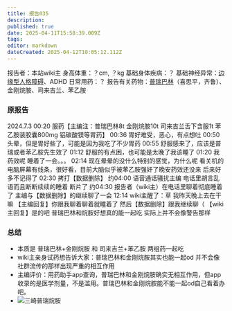 ```yaml
---
title: 报告035
description: 
published: true
date: 2025-04-11T15:58:39.009Z
tags: 
editor: markdown
dateCreated: 2025-04-12T10:05:12.112Z
---
```


报告者：本站wiki主
身高体重：？cm, ？kg
基础身体疾病：？
基础神经异常：[边缘型人格障碍](/BPD/)、ADHD
日常用药：？
报告有关药物：[普瑞巴林](/PR80/)（喜思平，齐鲁）、金刚烷胺、司来吉兰、苯乙胺

### 原报告
2024.7.3
00:20 服药【主编注：普瑞巴林8t 金刚烷胺10t 司来吉兰舌下含服1t 苯乙胺装胶囊800mg 铝碳酸镁等胃药】
00:36 胃好难受，恶心，有点想吐
00:50 头晕，但是胃好些了，可能是因为我吃了不少胃药
00:55 舒服感来了，应该是普瑞或者苯乙胺先生效了
01:12 舒服的有点困，也可能是太晚了我该睡了
01:20 我药效呢 睡着了一会。。。
02:14 现在晕晕的没什么特别的感觉，为什么呢 看关机的电脑屏幕有线条，很好看，目前大脑似乎被苯乙胺强奸了晚安药效还没来
后来好多不记得了
02:30 拷打【数据删除】
约04:00 语音通话骚扰主编 电话里胡言乱语而且断断续续的睡着 断片了
约04:30 报告者（wiki主）在电话里聊着彻底睡着了 主编与【数据删除】的继续聊了一会
12:14 wiki主醒了：草 我昨天晚上去在干嘛
【主编回复】你跟我聊着聊着就睡着了 然后【数据删除】跟我继续聊（
【wiki主回复】是的吧 普瑞巴林和烷胺好想真的能一起吃 实际上并不会像警告那样

### 总结
- 本质是 普瑞巴林+金刚烷胺 和 司来吉兰+苯乙胺 两组药一起吃
- wiki主亲身试药想告诉大家：普瑞巴林和金刚烷胺其实也能一起od 并不会像社群流传的那样出现严重的相互作用
- 主编评价：用药助手app查询，普瑞巴林和金刚烷胺确实无相互作用，但app收录的是医学剂量，不是滥用。普瑞巴林和金刚烷胺能不能一起od自己看着办吧。
- ![三崎普瑞烷胺](./imgs/三崎普瑞烷胺.jpg)
